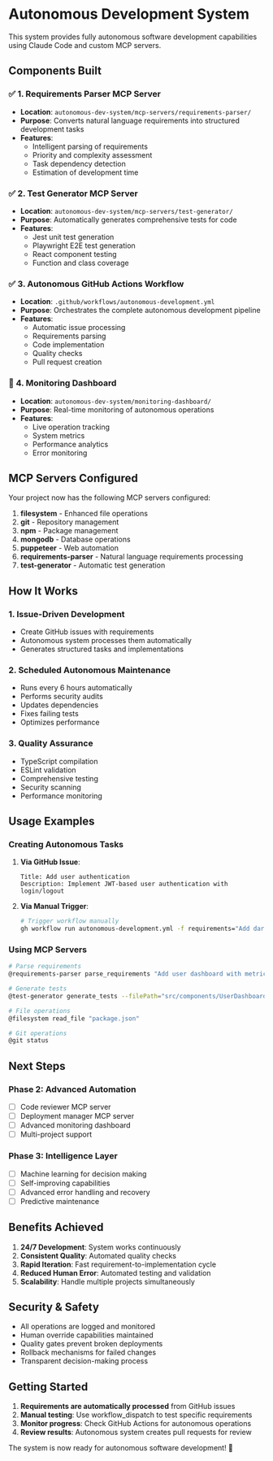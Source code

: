 # Autonomous Development System

This system provides fully autonomous software development capabilities using Claude Code and custom MCP servers.

## Components Built

### ✅ 1. Requirements Parser MCP Server
- **Location**: `autonomous-dev-system/mcp-servers/requirements-parser/`
- **Purpose**: Converts natural language requirements into structured development tasks
- **Features**:
  - Intelligent parsing of requirements
  - Priority and complexity assessment
  - Task dependency detection
  - Estimation of development time

### ✅ 2. Test Generator MCP Server
- **Location**: `autonomous-dev-system/mcp-servers/test-generator/`
- **Purpose**: Automatically generates comprehensive tests for code
- **Features**:
  - Jest unit test generation
  - Playwright E2E test generation
  - React component testing
  - Function and class coverage

### ✅ 3. Autonomous GitHub Actions Workflow
- **Location**: `.github/workflows/autonomous-development.yml`
- **Purpose**: Orchestrates the complete autonomous development pipeline
- **Features**:
  - Automatic issue processing
  - Requirements parsing
  - Code implementation
  - Quality checks
  - Pull request creation

### 🚧 4. Monitoring Dashboard
- **Location**: `autonomous-dev-system/monitoring-dashboard/`
- **Purpose**: Real-time monitoring of autonomous operations
- **Features**:
  - Live operation tracking
  - System metrics
  - Performance analytics
  - Error monitoring

## MCP Servers Configured

Your project now has the following MCP servers configured:

1. **filesystem** - Enhanced file operations
2. **git** - Repository management
3. **npm** - Package management  
4. **mongodb** - Database operations
5. **puppeteer** - Web automation
6. **requirements-parser** - Natural language requirements processing
7. **test-generator** - Automatic test generation

## How It Works

### 1. Issue-Driven Development
- Create GitHub issues with requirements
- Autonomous system processes them automatically
- Generates structured tasks and implementations

### 2. Scheduled Autonomous Maintenance
- Runs every 6 hours automatically
- Performs security audits
- Updates dependencies
- Fixes failing tests
- Optimizes performance

### 3. Quality Assurance
- TypeScript compilation
- ESLint validation
- Comprehensive testing
- Security scanning
- Performance monitoring

## Usage Examples

### Creating Autonomous Tasks

1. **Via GitHub Issue**: 
   ```
   Title: Add user authentication
   Description: Implement JWT-based user authentication with login/logout
   ```

2. **Via Manual Trigger**:
   ```bash
   # Trigger workflow manually
   gh workflow run autonomous-development.yml -f requirements="Add dark mode toggle"
   ```

### Using MCP Servers

```bash
# Parse requirements
@requirements-parser parse_requirements "Add user dashboard with metrics"

# Generate tests
@test-generator generate_tests --filePath="src/components/UserDashboard.tsx" --testType="unit" --framework="jest"

# File operations
@filesystem read_file "package.json"

# Git operations  
@git status
```

## Next Steps

### Phase 2: Advanced Automation
- [ ] Code reviewer MCP server
- [ ] Deployment manager MCP server
- [ ] Advanced monitoring dashboard
- [ ] Multi-project support

### Phase 3: Intelligence Layer
- [ ] Machine learning for decision making
- [ ] Self-improving capabilities
- [ ] Advanced error handling and recovery
- [ ] Predictive maintenance

## Benefits Achieved

1. **24/7 Development**: System works continuously
2. **Consistent Quality**: Automated quality checks
3. **Rapid Iteration**: Fast requirement-to-implementation cycle
4. **Reduced Human Error**: Automated testing and validation
5. **Scalability**: Handle multiple projects simultaneously

## Security & Safety

- All operations are logged and monitored
- Human override capabilities maintained
- Quality gates prevent broken deployments
- Rollback mechanisms for failed changes
- Transparent decision-making process

## Getting Started

1. **Requirements are automatically processed** from GitHub issues
2. **Manual testing**: Use workflow_dispatch to test specific requirements
3. **Monitor progress**: Check GitHub Actions for autonomous operations
4. **Review results**: Autonomous system creates pull requests for review

The system is now ready for autonomous software development! 🚀